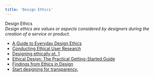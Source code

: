 ```yaml
---
title: 'Design Ethics'
---
```


Design Ethics  
_Design ethics are values or aspects considered by designers during the creation of a service or product._

*   [A Guide to Everyday Design Ethics](https://www.invisionapp.com/blog/guide-everyday-design-ethics/)
*   [Conducting Ethical User Research](https://www.interaction-design.org//literature/article/conducting-ethical-user-research?utm_source=twitter&utm_medium=sm)
*   [Designing ethically pt. 1](https://uxdesign.cc/designing-ethically-pt-1-9800bfbc86a3)
*   [Ethical Design: The Practical Getting-Started Guide](https://www.smashingmagazine.com/2018/03/ethical-design-practical-getting-started-guide/)
*   [Findings from Ethics in Design](https://uxdesign.cc/findings-from-ethics-in-design-21ba274315d4)
*   [Start designing for transparency.](https://medium.com/artefact-stories/stop-designing-for-delight-start-designing-for-transparency-39113cf8014)
